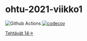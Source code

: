 # ohtu-2021-viikko1


![Github Actions](https://github.com/rikubrandt/ohtu-2021-viikko1/workflows/CI/badge.svg)
[![codecov](https://codecov.io/gh/rikubrandt/ohtu-2021-viikko1/branch/main/graph/badge.svg?token=9JRTS0GBVF)](https://codecov.io/gh/rikubrandt/ohtu-2021-viikko1)


[Tehtävät 14->](https://github.com/rikubrandt/ohtu-2021-syksy-tehtavat)
